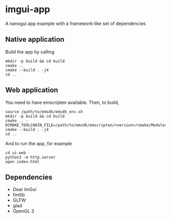imgui-app
========================================

A nanogui app example with a framework-like set of dependencies


Native application
----------------------------------------

Build the app by calling

```
mkdir -p build && cd build
cmake ..
cmake --build . -j4
cd ..
```


Web application
----------------------------------------

You need to have emscripten available.
Then, to build,

```
source /path/to/emsdk/emsdk_env.sh
mkdir -p build && cd build
cmake .. -DCMAKE_TOOLCHAIN_FILE=/path/to/emsdk/emscripten/<version>/cmake/Modules/Platform/Emscripten.cmake
cmake --build . -j4
cd ..
```

And to run the app, for example

```
cd ui-web
python3 -m http.server
open index.html
```


Dependencies
----------------------------------------

* Dear ImGui
* fmtlib
* GLFW
* glad
* OpenGL 3